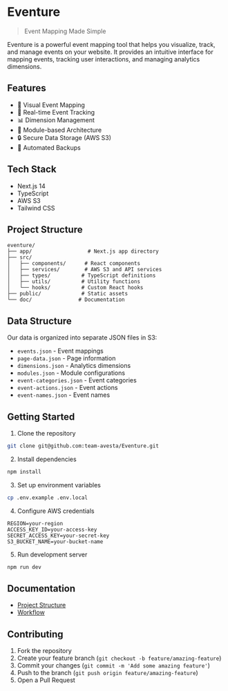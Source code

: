 # Eventure

> Event Mapping Made Simple

Eventure is a powerful event mapping tool that helps you visualize, track, and manage events on your website. It provides an intuitive interface for mapping events, tracking user interactions, and managing analytics dimensions.

## Features

- 📍 Visual Event Mapping
- 🔄 Real-time Event Tracking
- 📊 Dimension Management
- 📱 Module-based Architecture
- 🔒 Secure Data Storage (AWS S3)
- 🔄 Automated Backups

## Tech Stack

- Next.js 14
- TypeScript
- AWS S3
- Tailwind CSS

## Project Structure

```
eventure/
├── app/                  # Next.js app directory
├── src/
│   ├── components/      # React components
│   ├── services/        # AWS S3 and API services
│   ├── types/          # TypeScript definitions
│   ├── utils/          # Utility functions
│   └── hooks/          # Custom React hooks
├── public/             # Static assets
└── doc/               # Documentation
```

## Data Structure

Our data is organized into separate JSON files in S3:

- `events.json` - Event mappings
- `page-data.json` - Page information
- `dimensions.json` - Analytics dimensions
- `modules.json` - Module configurations
- `event-categories.json` - Event categories
- `event-actions.json` - Event actions
- `event-names.json` - Event names

## Getting Started

1. Clone the repository

```bash
git clone git@github.com:team-avesta/Eventure.git
```

2. Install dependencies

```bash
npm install
```

3. Set up environment variables

```bash
cp .env.example .env.local
```

4. Configure AWS credentials

```env
REGION=your-region
ACCESS_KEY_ID=your-access-key
SECRET_ACCESS_KEY=your-secret-key
S3_BUCKET_NAME=your-bucket-name
```

5. Run development server

```bash
npm run dev
```

## Documentation

- [Project Structure](doc/structure.md)
- [Workflow](doc/workflow.md)

## Contributing

1. Fork the repository
2. Create your feature branch (`git checkout -b feature/amazing-feature`)
3. Commit your changes (`git commit -m 'Add some amazing feature'`)
4. Push to the branch (`git push origin feature/amazing-feature`)
5. Open a Pull Request

